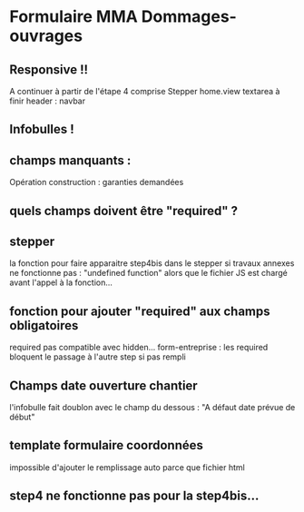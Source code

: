 # Formulaire MMA Dommages-ouvrages

## Responsive !!
A continuer à partir de l'étape 4 comprise
Stepper
home.view textarea à finir
header : navbar

## Infobulles !

## champs manquants :
Opération construction : garanties demandées

## quels champs doivent être "required" ?

## stepper
la fonction pour faire apparaitre step4bis dans le stepper si travaux annexes ne fonctionne pas : "undefined function" alors que le fichier JS est chargé avant l'appel à la fonction... 

## fonction pour ajouter "required" aux champs obligatoires
required pas compatible avec hidden...
form-entreprise : les required bloquent le passage à l'autre step si pas rempli

## Champs date ouverture chantier
l'infobulle fait doublon avec le champ du dessous : "A défaut date prévue de début"

## template formulaire coordonnées
impossible d'ajouter le remplissage auto parce que fichier html

## step4 ne fonctionne pas pour la step4bis...